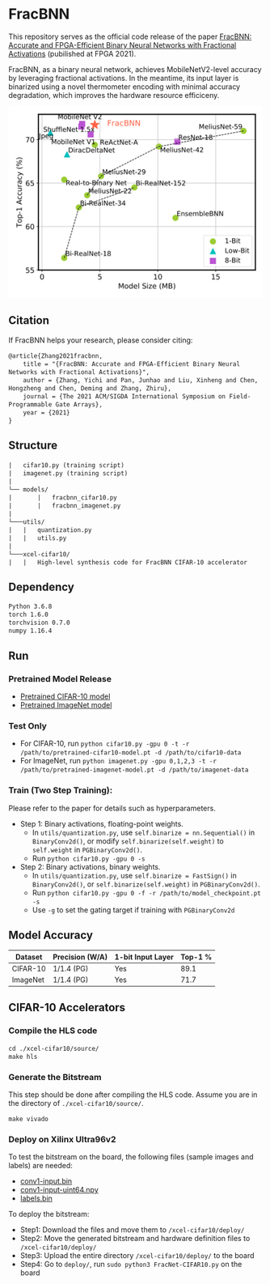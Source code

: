 # FracBNN

This repository serves as the official code release of the paper [FracBNN: Accurate and FPGA-Efficient Binary Neural Networks with Fractional Activations](https://arxiv.org/abs/2012.12206) (pubilished at FPGA 2021).

FracBNN, as a binary neural network, achieves MobileNetV2-level accuracy by leveraging fractional activations. In the meantime, its input layer is binarized using a novel thermometer encoding with minimal accuracy degradation, which improves the hardware resource efficiceny.

<img src="/utils/imagenet_benchmark.png" />

## Citation

If FracBNN helps your research, please consider citing:
```
@article{Zhang2021fracbnn,
    title = "{FracBNN: Accurate and FPGA-Efficient Binary Neural Networks with Fractional Activations}",
    author = {Zhang, Yichi and Pan, Junhao and Liu, Xinheng and Chen, Hongzheng and Chen, Deming and Zhang, Zhiru},
    journal = {The 2021 ACM/SIGDA International Symposium on Field-Programmable Gate Arrays},
    year = {2021}
}
```

## Structure
```
|   cifar10.py (training script)
|   imagenet.py (training script)
|
└── models/
|       |   fracbnn_cifar10.py
|       |   fracbnn_imagenet.py 
|
└───utils/
|   |   quantization.py
|   |   utils.py
|
└───xcel-cifar10/
|   |   High-level synthesis code for FracBNN CIFAR-10 accelerator
```

## Dependency
```
Python 3.6.8
torch 1.6.0
torchvision 0.7.0
numpy 1.16.4
```

## Run

### Pretrained Model Release

- [Pretrained CIFAR-10 model](https://drive.google.com/file/d/19XJZc3na96Mbgg7wjEFuoPcuzb-xha-_/view?usp=sharing)
- [Pretrained ImageNet model](https://drive.google.com/file/d/1VyMigxNAW4qQi_uVwifhfJ8FckAxnBhB/view?usp=sharing)

### Test Only

- For CIFAR-10, run ```python cifar10.py -gpu 0 -t -r /path/to/pretrained-cifar10-model.pt -d /path/to/cifar10-data```
- For ImageNet, run ```python imagenet.py -gpu 0,1,2,3 -t -r /path/to/pretrained-imagenet-model.pt -d /path/to/imagenet-data```

### Train (Two Step Training):

Please refer to the paper for details such as hyperparameters.

- Step 1: Binary activations, floating-point weights.
    - In ```utils/quantization.py```, use ```self.binarize = nn.Sequential()``` in ```BinaryConv2d()```, or modify ```self.binarize(self.weight)``` to ```self.weight``` in ```PGBinaryConv2d()```.
    - Run ```python cifar10.py -gpu 0 -s```
- Step 2: Binary activations, binary weights.
    - In ```utils/quantization.py```, use ```self.binarize = FastSign()``` in ```BinaryConv2d()```, or ```self.binarize(self.weight)``` in ```PGBinaryConv2d()```.
    - Run ```python cifar10.py -gpu 0 -f -r /path/to/model_checkpoint.pt -s```
    - Use ```-g``` to set the gating target if training with ```PGBinaryConv2d```

## Model Accuracy

| Dataset       | Precision (W/A) | 1-bit Input Layer | Top-1 %   |
| ------------- | --------------- | ----------------- | --------- |
| CIFAR-10      | 1/1.4 (PG)      | Yes               | 89.1      |
| ImageNet      | 1/1.4 (PG)      | Yes               | 71.7      |

## CIFAR-10 Accelerators

### Compile the HLS code

```
cd ./xcel-cifar10/source/
make hls
```

### Generate the Bitstream

This step should be done after compiling the HLS code. Assume you are in the directory of ```./xcel-cifar10/source/```.

```
make vivado
```

### Deploy on Xilinx Ultra96v2

To test the bitstream on the board, the following files (sample images and labels) are needed:

- [conv1-input.bin](https://drive.google.com/file/d/1xHXMod4xGgv3Abd6sICzAywqGAADnJCS/view?usp=sharing)
- [conv1-input-uint64.npy](https://drive.google.com/file/d/1Wm7qGQAHCrVk-BvzDw0fc3YqLDoof4Lu/view?usp=sharing)
- [labels.bin](https://drive.google.com/file/d/1wssKeaLylQmS_e3wvj0PmUhO8lnlgXMB/view?usp=sharing)

To deploy the bitstream:

- Step1: Download the files and move them to ```/xcel-cifar10/deploy/```
- Step2: Move the generated bitstream and hardware definition files to ```/xcel-cifar10/deploy/```
- Step3: Upload the entire directory ```/xcel-cifar10/deploy/``` to the board
- Step4: Go to ```deploy/```, run ```sudo python3 FracNet-CIFAR10.py``` on the board
